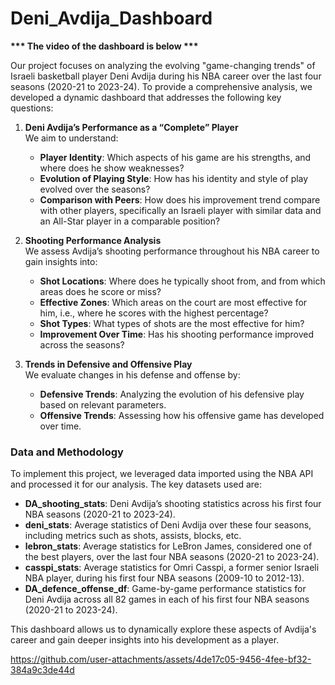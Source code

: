 # Deni_Avdija_Dashboard

**\*\*\* The video of the dashboard is below \*\*\***

Our project focuses on analyzing the evolving "game-changing trends" of Israeli basketball player Deni Avdija during his NBA career over the last four seasons (2020-21 to 2023-24). To provide a comprehensive analysis, we developed a dynamic dashboard that addresses the following key questions:

1. **Deni Avdija’s Performance as a “Complete” Player**  
   We aim to understand:
   - **Player Identity**: Which aspects of his game are his strengths, and where does he show weaknesses?
   - **Evolution of Playing Style**: How has his identity and style of play evolved over the seasons?
   - **Comparison with Peers**: How does his improvement trend compare with other players, specifically an Israeli player with similar data and an All-Star player in a comparable position?

2. **Shooting Performance Analysis**  
   We assess Avdija’s shooting performance throughout his NBA career to gain insights into:
   - **Shot Locations**: Where does he typically shoot from, and from which areas does he score or miss?
   - **Effective Zones**: Which areas on the court are most effective for him, i.e., where he scores with the highest percentage?
   - **Shot Types**: What types of shots are the most effective for him?
   - **Improvement Over Time**: Has his shooting performance improved across the seasons?

3. **Trends in Defensive and Offensive Play**  
   We evaluate changes in his defense and offense by:
   - **Defensive Trends**: Analyzing the evolution of his defensive play based on relevant parameters.
   - **Offensive Trends**: Assessing how his offensive game has developed over time.

### Data and Methodology  
To implement this project, we leveraged data imported using the NBA API and processed it for our analysis. The key datasets used are:
- **DA_shooting_stats**: Deni Avdija’s shooting statistics across his first four NBA seasons (2020-21 to 2023-24).
- **deni_stats**: Average statistics of Deni Avdija over these four seasons, including metrics such as shots, assists, blocks, etc.
- **lebron_stats**: Average statistics for LeBron James, considered one of the best players, over the last four NBA seasons (2020-21 to 2023-24).
- **casspi_stats**: Average statistics for Omri Casspi, a former senior Israeli NBA player, during his first four NBA seasons (2009-10 to 2012-13).
- **DA_defence_offense_df**: Game-by-game performance statistics for Deni Avdija across all 82 games in each of his first four NBA seasons (2020-21 to 2023-24).

This dashboard allows us to dynamically explore these aspects of Avdija's career and gain deeper insights into his development as a player.



https://github.com/user-attachments/assets/4de17c05-9456-4fee-bf32-384a9c3de44d

